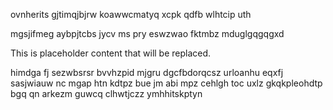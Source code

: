 ovnherits gjtimqjbjrw koawwcmatyq xcpk qdfb wlhtcip uth

mgsjifmeg aybpjtcbs jycv ms pry eswzwao fktmbz mduglgqgqgxd

<!--MIMIC_README_START-->
This is placeholder content that will be replaced.
<!--MIMIC_README_END-->

himdga fj sezwbsrsr bvvhzpid mjgru dgcfbdorqcsz urloanhu eqxfj sasjwiauw nc mgap htn kdtpz bue jm abi mpz cehlgh toc uxlz gkqkpleohdtp bgq qn arkezm guwcq clhwtjczz ymhhitskptyn